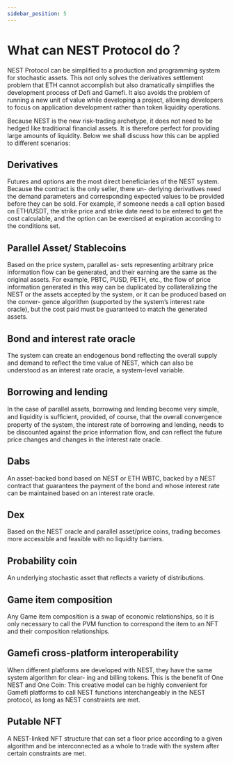 ```yaml
---
sidebar_position: 5
---
```


# What can NEST Protocol do？

NEST Protocol can be simplified to a production and programming system for stochastic assets. This not only solves the derivatives settlement problem that ETH cannot accomplish but also dramatically simplifies the development process of Defi and Gamefi. It also avoids the problem of running a new unit of value while developing a project, allowing developers to focus on application development rather than token liquidity operations.

Because NEST is the new risk-trading archetype, it does not need to be hedged like traditional financial assets. It is therefore perfect for providing large amounts of liquidity. Below we shall discuss how this can be applied to different scenarios:

## Derivatives

Futures and options are the most direct beneficiaries of the NEST system. Because the contract is the only seller, there un- derlying derivatives need the demand parameters and corresponding expected values to be provided before they can be sold. For example, if someone needs a call option based on ETH/USDT, the strike price and strike date need to be entered to get the cost calculable, and the option can be exercised at expiration according to the conditions set.

## Parallel Asset/ Stablecoins

Based on the price system, parallel as- sets representing arbitrary price information flow can be generated, and their earning are the same as the original assets. For example, PBTC, PUSD, PETH, etc., the flow of price information generated in this way can be duplicated by collateralizing the NEST or the assets accepted by the system, or it can be produced based on the conver- gence algorithm (supported by the system’s interest rate oracle), but the cost paid must be guaranteed to match the generated assets.

## Bond and interest rate oracle

The system can create an endogenous bond reflecting the overall supply and demand to reflect the time value of NEST, which can also be understood as an interest rate oracle, a system-level variable.

## Borrowing and lending

In the case of parallel assets, borrowing and lending become very simple, and liquidity is suﬀicient, provided, of course, that the overall convergence property of the system, the interest rate of borrowing and lending, needs to be discounted against the price information flow, and can reflect the future price changes and changes in the interest rate oracle.

## Dabs

An asset-backed bond based on NEST or ETH WBTC, backed by a NEST contract that guarantees the payment of the bond and whose interest rate can be maintained based on an interest rate oracle.

## Dex

Based on the NEST oracle and parallel asset/price coins, trading becomes more accessible and feasible with no liquidity barriers.

## Probability coin

An underlying stochastic asset that reflects a variety of distributions.

## Game item composition

Any Game item composition is a swap of economic relationships, so it is only necessary to call the PVM function to correspond the item to an NFT and their composition relationships.

## Gamefi cross-platform interoperability

When different platforms are developed with NEST, they have the same system algorithm for clear- ing and billing tokens. This is the benefit of One NEST and One Coin: This creative model can be highly convenient for Gamefi platforms to call NEST functions interchangeably in the NEST protocol, as long as NEST constraints are met.

## Putable NFT

A NEST-linked NFT structure that can set a floor price according to a given algorithm and be interconnected as a whole to trade with the system after certain constraints are met.
